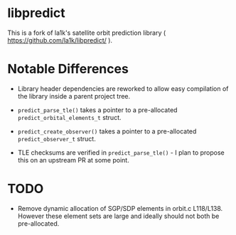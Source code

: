 libpredict
==========

This is a fork of la1k's satellite orbit prediction library ( https://github.com/la1k/libpredict/ ).


# Notable Differences

* Library header dependencies are reworked to allow easy compilation of the library inside a parent project tree.

* `predict_parse_tle()` takes a pointer to a pre-allocated `predict_orbital_elements_t` struct.

* `predict_create_observer()` takes a pointer to a pre-allocated `predict_observer_t` struct.

* TLE checksums are verified in `predict_parse_tle()` - I plan to propose this on an upstream PR at some point.


# TODO

* Remove dynamic allocation of SGP/SDP elements in orbit.c L118/L138. However these element sets are large and ideally should not both be pre-allocated.